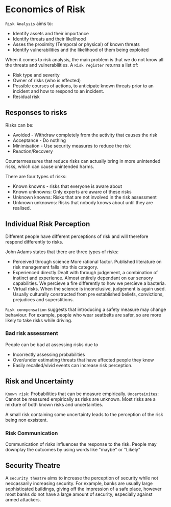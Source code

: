 # Economics of Risk
`Risk Analysis` aims to:
* Identify assets and their importance
* Identify threats and their likelihood
* Asses the proximity (Temporal or physical) of known threats
* Identify vulnerabilities and the likelihood of them being exploited

When it comes to risk analysis, the main problem is that we do not know all the threats and vulnerabliities. A `Risk register` returns a list of:
* Risk type and severity
* Owner of risks (who is effected)
* Possible courses of actions, to anticipate known threats prior to an incident and how to respond to an incident.
* Residual risk

## Responses to risks
Risks can be:
* Avoided - Withdraw completely from the activity that causes the risk
* Acceptance - Do nothing
* Minimisation - Use security measures to reduce the risk
* Reaction/Recovery 

Countermeasures that reduce risks can actually bring in more unintended risks, which can cause unintended harms.

There are four types of risks:
* Known knowns - risks that everyone is aware about
* Known unknowns: Only experts are aware of these risks
* Unknown knowns: Risks that are not involved in the risk assessment
* Unknown unknowns: Risks that nobody knows about until they are realised.

## Individual Risk Perception
Different people have different perceptions of risk and will therefore respond differently to risks.

John Adams states that there are three types of risks:
* Perceived through science
More rational factor. Published literature on risk management falls into this category.
* Experienced directly
Dealt with through judgement, a combination of instinct and experience. Almost entirely dependant on our sensory capabilities. We percieve a fire differently to how we percieve a bacteria.
* Virtual risks.
When the science is inconclusive, judgement is again used. Usually culturally constructed from pre established beliefs, convictions, prejudices and superstitions.

`Risk conmpensation` suggests that introducing a safety measure may change behaviour. For example, people who wear seatbelts are safer, so are more likely to take risks while driving.

### Bad risk assessment
People can be bad at assessing risks due to 
* Incorrectly assessing probabilities
* Over/under estimating threats that have affected people they know
* Easily recalled/vivid events can increase risk perception.

## Risk and Uncertainty
`Known risk`: Probabilities that can be measure empirically.
`Uncertainites`: Cannot be measured empirically as risks are unknown.
Most risks are a mixture of both known risks and uncertainties.

A small risk containing some uncertainty leads to the perception of the risk being non exsistent.

### Risk Communication
Communication of risks influences the response to the risk. People may downplay the outcomes by using words like "maybe" or "Likely"

## Security Theatre
A `security theatre` aims to increase the perception of security while not neccassarily increasing security. For example, banks are usually large sophisticated buildings, giving off the impression of a safe place, however most banks do not have a large amount of security, especially against armed attackers.